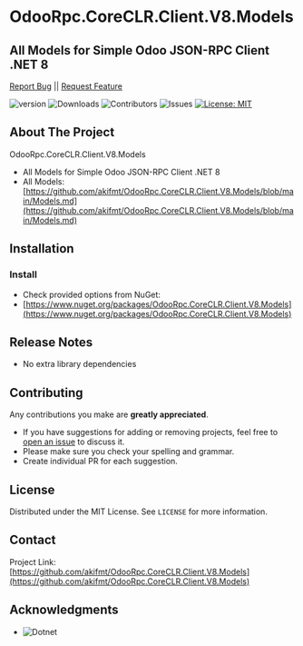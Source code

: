 
# OdooRpc.CoreCLR.Client.V8.Models

## All Models for Simple Odoo JSON-RPC Client .NET 8

[Report Bug](https://github.com/akifmt/OdooRpc.CoreCLR.Client.V8.Models/issues) || [Request Feature](https://github.com/akifmt/OdooRpc.CoreCLR.Client.V8.Models/issues)

![version](https://img.shields.io/github/v/release/akifmt/OdooRpc.CoreCLR.Client.V8.Models?color=blue)
![Downloads](https://img.shields.io/github/downloads/akifmt/OdooRpc.CoreCLR.Client.V8.Models/total) ![Contributors](https://img.shields.io/github/contributors/akifmt/OdooRpc.CoreCLR.Client.V8.Models?color=dark-green) ![Issues](https://img.shields.io/github/issues/akifmt/OdooRpc.CoreCLR.Client.V8.Models) [![License: MIT](https://img.shields.io/badge/License-MIT-blue.svg)]()


## About The Project

OdooRpc.CoreCLR.Client.V8.Models
* All Models for Simple Odoo JSON-RPC Client .NET 8
* All Models: [https://github.com/akifmt/OdooRpc.CoreCLR.Client.V8.Models/blob/main/Models.md](https://github.com/akifmt/OdooRpc.CoreCLR.Client.V8.Models/blob/main/Models.md)


## Installation

### Install
  - Check provided options from NuGet:
  - [https://www.nuget.org/packages/OdooRpc.CoreCLR.Client.V8.Models](https://www.nuget.org/packages/OdooRpc.CoreCLR.Client.V8.Models) 



## Release Notes

* No extra library dependencies


## Contributing

Any contributions you make are **greatly appreciated**.
* If you have suggestions for adding or removing projects, feel free to [open an issue](https://github.com/akifmt/OdooRpc.CoreCLR.Client.V8.Models/issues/new) to discuss it.
* Please make sure you check your spelling and grammar.
* Create individual PR for each suggestion.


## License

Distributed under the MIT License. See `LICENSE` for more information.


## Contact

Project Link: [https://github.com/akifmt/OdooRpc.CoreCLR.Client.V8.Models](https://github.com/akifmt/OdooRpc.CoreCLR.Client.V8.Models)


## Acknowledgments

* ![Dotnet](https://img.shields.io/badge/-.NET%208.0-blueviolet?logo=dotnet)

